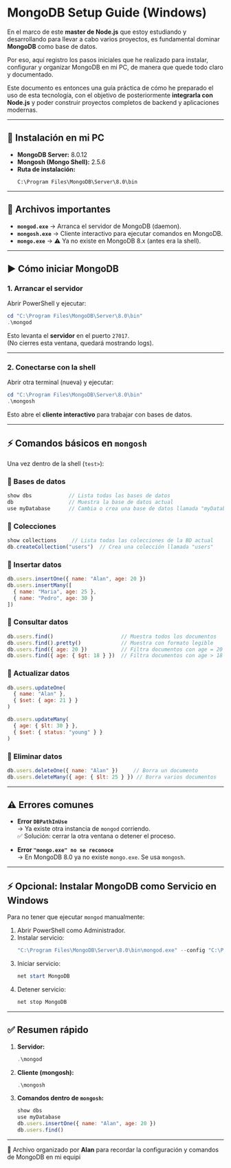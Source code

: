 # MongoDB Setup Guide (Windows)

En el marco de este **master de Node.js** que estoy estudiando y desarrollando para llevar a cabo varios proyectos, es fundamental dominar **MongoDB** como base de datos.  

Por eso, aquí registro los pasos iniciales que he realizado para instalar, configurar y organizar MongoDB en mi PC, de manera que quede todo claro y documentado.  

Este documento es entonces una guía práctica de cómo he preparado el uso de esta tecnología, con el objetivo de posteriormente **integrarla con Node.js** y poder construir proyectos completos de backend y aplicaciones modernas.

---

## 📌 Instalación en mi PC
- **MongoDB Server:** 8.0.12  
- **Mongosh (Mongo Shell):** 2.5.6  
- **Ruta de instalación:**
  ```
  C:\Program Files\MongoDB\Server\8.0\bin
  ```

---

## 🚀 Archivos importantes
- **`mongod.exe`** → Arranca el servidor de MongoDB (daemon).
- **`mongosh.exe`** → Cliente interactivo para ejecutar comandos en MongoDB.
- **`mongo.exe`** → ⚠️ Ya no existe en MongoDB 8.x (antes era la shell).

---

## ▶️ Cómo iniciar MongoDB

### 1. Arrancar el servidor
Abrir PowerShell y ejecutar:

```powershell
cd "C:\Program Files\MongoDB\Server\8.0\bin"
.\mongod
```

Esto levanta el **servidor** en el puerto `27017`.  
(No cierres esta ventana, quedará mostrando logs).

---

### 2. Conectarse con la shell
Abrir otra terminal (nueva) y ejecutar:

```powershell
cd "C:\Program Files\MongoDB\Server\8.0\bin"
.\mongosh
```

Esto abre el **cliente interactivo** para trabajar con bases de datos.

---

## ⚡ Comandos básicos en `mongosh`

Una vez dentro de la shell (`test>`):

### 🔹 Bases de datos
```javascript
show dbs            // Lista todas las bases de datos
db                  // Muestra la base de datos actual
use myDatabase      // Cambia o crea una base de datos llamada "myDatabase"
```

### 🔹 Colecciones
```javascript
show collections     // Lista todas las colecciones de la BD actual
db.createCollection("users")  // Crea una colección llamada "users"
```

### 🔹 Insertar datos
```javascript
db.users.insertOne({ name: "Alan", age: 20 })
db.users.insertMany([
  { name: "Maria", age: 25 },
  { name: "Pedro", age: 30 }
])
```

### 🔹 Consultar datos
```javascript
db.users.find()                      // Muestra todos los documentos
db.users.find().pretty()             // Muestra con formato legible
db.users.find({ age: 20 })           // Filtra documentos con age = 20
db.users.find({ age: { $gt: 18 } })  // Filtra documentos con age > 18
```

### 🔹 Actualizar datos
```javascript
db.users.updateOne(
  { name: "Alan" }, 
  { $set: { age: 21 } }
)

db.users.updateMany(
  { age: { $lt: 30 } }, 
  { $set: { status: "young" } }
)
```

### 🔹 Eliminar datos
```javascript
db.users.deleteOne({ name: "Alan" })     // Borra un documento
db.users.deleteMany({ age: { $lt: 25 } }) // Borra varios documentos
```

---

## ⚠️ Errores comunes

- **Error `DBPathInUse`**  
  → Ya existe otra instancia de `mongod` corriendo.  
  ✅ Solución: cerrar la otra ventana o detener el proceso.

- **Error `"mongo.exe" no se reconoce`**  
  → En MongoDB 8.0 ya no existe `mongo.exe`. Se usa `mongosh`.

---

## ⚡ Opcional: Instalar MongoDB como Servicio en Windows
Para no tener que ejecutar `mongod` manualmente:

1. Abrir PowerShell como Administrador.  
2. Instalar servicio:
   ```powershell
   "C:\Program Files\MongoDB\Server\8.0\bin\mongod.exe" --config "C:\Program Files\MongoDB\Server\8.0\bin\mongod.cfg" --install
   ```
3. Iniciar servicio:
   ```powershell
   net start MongoDB
   ```
4. Detener servicio:
   ```powershell
   net stop MongoDB
   ```

---

## ✅ Resumen rápido
1. **Servidor:**  
   ```powershell
   .\mongod
   ```
2. **Cliente (mongosh):**  
   ```powershell
   .\mongosh
   ```
3. **Comandos dentro de `mongosh`:**
   ```javascript
   show dbs
   use myDatabase
   db.users.insertOne({ name: "Alan", age: 20 })
   db.users.find()
   ```

---

📂 Archivo organizado por **Alan** para recordar la configuración y comandos de MongoDB en mi equipi
